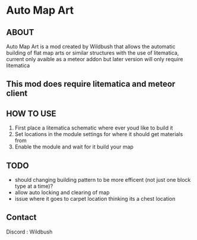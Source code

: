 # Auto Map Art

## ABOUT
Auto Map Art is a mod created by Wildbush that allows the automatic building of flat map arts or similar structures with the use of litematica, current only avaible as a meteor addon but later version will only require litematica
## This mod does require litematica and meteor client

## HOW TO USE 
1. First place a litematica schematic where ever youd like to build it
2. Set locations in the module settings for where it should get materials from
3. Enable the module and wait for it build your map

## TODO
- should changing building pattern to be more efficent (not just one block type at a time)?
- allow auto locking and clearing of map
- issue where it goes to carpet location thinking its a chest location

## Contact
Discord : Wildbush